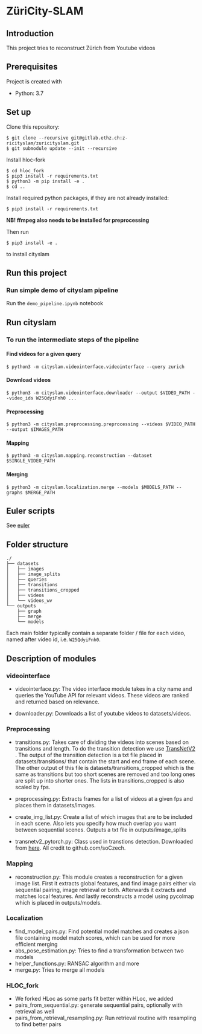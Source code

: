 # ZüriCity-SLAM
## Introduction
This project tries to reconstruct Zürich from Youtube videos

## Prerequisites
Project is created with
* Python: 3.7

## Set up
Clone this repository:
```
$ git clone --recursive git@gitlab.ethz.ch:z-ricityslam/zuricityslam.git
$ git submodule update --init --recursive
```

Install hloc-fork
```
$ cd hloc_fork
$ pip3 install -r requirements.txt
$ python3 -m pip install -e .
$ cd ..
```

Install required python packages, if they are not already installed:
```
$ pip3 install -r requirements.txt
```
**NB! ffmpeg also needs to be installed for preprocessing**

Then run
```
$ pip3 install -e .
```
to install cityslam

## Run this project

### Run simple demo of cityslam pipeline
Run the `demo_pipeline.ipynb` notebook


## Run cityslam

### To run the intermediate steps of the pipeline

#### Find videos for a given query
```
$ python3 -m cityslam.videointerface.videointerface --query zurich
```

#### Download videos
```
$ python3 -m cityslam.videointerface.downloader --output $VIDEO_PATH --video_ids W25QdyiFnh0 ...
```

#### Preprocessing
```
$ python3 -m cityslam.preprocessing.preprocessing --videos $VIDEO_PATH --output $IMAGES_PATH
```

#### Mapping
```
$ python3 -m cityslam.mapping.reconstruction --dataset $SINGLE_VIDEO_PATH
```

#### Merging
```
$ python3 -m cityslam.localization.merge --models $MODELS_PATH --graphs $MERGE_PATH
```

## Euler scripts
See [euler](./euler.md)

## Folder structure

```
./
├── datasets
│   ├── images
│   ├── image_splits
│   ├── queries
│   ├── transitions
│   ├── transitions_cropped
│   ├── videos
│   └── videos_wv
└── outputs
    ├── graph
    ├── merge
    └── models
```

Each main folder typically contain a separate folder / file for each video, named after video id, i.e. `W25QdyiFnh0`.

## Description of modules 

### videointerface

- videointerface.py: The video interface module takes in a city name and queries the YouTube API for relevant videos. These videos are ranked and returned based on relevance.

- downloader.py: Downloads a list of youtube videos to datasets/videos. 

### Preprocessing
- transitions.py: Takes care of dividing the videos into scenes based on transitions and length. To do the transition detection we use [TransNetV2
](https://github.com/soCzech/TransNetV2/). The output of the transition detection is a txt file placed in datasets/transitions/ that contain the start and end frame of each scene. The other output of this file is datasets/transitions_cropped which is the same as transitions but too short scenes are removed and too long ones are split up into shorter ones. The lists in transitions_cropped is also scaled by fps. 

- preprocessing.py: Extracts frames for a list of videos at a given fps and places them in datasets/images.

- create_img_list.py: Create a list of which images that are to be included in each scene. Also lets you specify how much overlap you want between sequential scenes. Outputs a txt file in outputs/image_splits

- transnetv2_pytorch.py: Class used in transtions detection. Downloaded from [here](https://github.com/soCzech/TransNetV2/tree/master/inference-pytorch). All credit to github.com/soCzech.

### Mapping 

- reconstruction.py: This module creates a reconstruction for a given image list. First it extracts global features, and find image pairs either via sequential pairing, image retrieval or both. Afterwards it extracts and matches local features. And lastly reconstructs a model using pycolmap which is placed in outputs/models.

### Localization
- find_model_pairs.py: Find potential model matches and creates a json file containing model match scores, which can be used for more efficient merging
- abs_pose_estimation.py: Tries to find a transformation between two models
- helper_functions.py: RANSAC algorithm and more
- merge.py: Tries to merge all models 


### HLOC_fork
- We forked HLoc as some parts fit better within HLoc, we added
- pairs_from_sequential.py: generate sequential pairs, optionally with retrieval as well
- pairs_from_retrieval_resampling.py: Run retrieval routine with resampling to find better pairs




